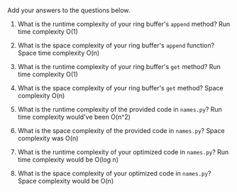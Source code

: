 Add your answers to the questions below.

1. What is the runtime complexity of your ring buffer's `append` method?
    Run time complexity O(1)
2. What is the space complexity of your ring buffer's `append` function?
    Space time complexity O(n)
3. What is the runtime complexity of your ring buffer's `get` method?
    Run time complexity O(1)
4. What is the space complexity of your ring buffer's `get` method?
    Space complexity O(n)

5. What is the runtime complexity of the provided code in `names.py`?
    Run time complexity would've been O(n^2)
6. What is the space complexity of the provided code in `names.py`?
    Space complexity was O(n)
7. What is the runtime complexity of your optimized code in `names.py`?
    Run time complexity would be O(log n)
8. What is the space complexity of your optimized code in `names.py`?
    Space complexity would be O(n)